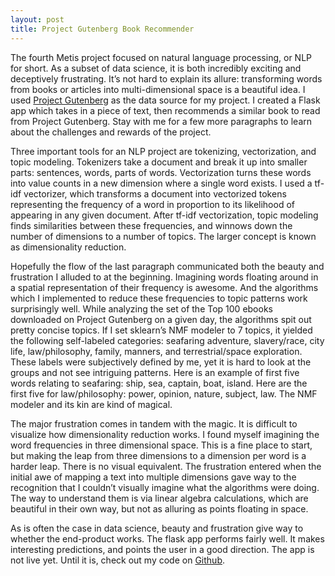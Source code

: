 ```yaml
---
layout: post
title: Project Gutenberg Book Recommender
---
```



The fourth Metis project focused on natural language processing, or NLP for short.  As a subset of data science, it is both incredibly exciting and deceptively frustrating. It’s not hard to explain its allure: transforming words from books or articles into multi-dimensional space is a beautiful idea.  I used [Project Gutenberg](https://www.gutenberg.org/) as the data source for my project.  I created a Flask app which takes in a piece of text, then recommends a similar book to read from Project Gutenberg.  Stay with me for a few more paragraphs to learn about the challenges and rewards of the project.

<div class='parallax'></div>
	
Three important tools for an NLP project are tokenizing, vectorization, and topic modeling.  Tokenizers take a document and break it up into smaller parts: sentences, words, parts of words. Vectorization turns these words into value counts in a new dimension where a single word exists.  I used a tf-idf vectorizer, which transforms a document into vectorized tokens representing the frequency of a word in proportion to its likelihood of appearing in any given document.  After tf-idf vectorization, topic modeling finds similarities between these frequencies, and winnows down the number of dimensions to a number of topics. The larger concept is known as dimensionality reduction. 

Hopefully the flow of the last paragraph communicated both the beauty and frustration I alluded to at the beginning.  Imagining words floating around in a spatial representation of their frequency is awesome.  And the algorithms which I implemented to reduce these frequencies to topic patterns work surprisingly well.  While analyzing the set of the Top 100 ebooks downloaded on Project Gutenberg on a given day, the algorithms spit out pretty concise topics. If I set sklearn’s NMF modeler to 7 topics, it yielded the following self-labeled categories: seafaring adventure, slavery/race, city life, law/philosophy, family, manners, and terrestrial/space exploration.  These labels were subjectively defined by me, yet it is hard to  look at the groups and not see intriguing patterns. Here is an example of first five words relating to seafaring: ship, sea, captain, boat, island. Here are the first five for law/philosophy: power, opinion, nature, subject, law. The NMF modeler and its kin are kind of magical.  

<div class='magical'></div>

The major frustration comes in tandem with the magic.  It is difficult to visualize how dimensionality reduction works.  I found myself imagining the word frequencies in three dimensional space. This is a fine place to start, but making the leap from three dimensions to a dimension per word is a harder leap.  There is no visual equivalent.  The frustration entered when the initial awe of mapping a text into multiple dimensions gave way to the recognition that I couldn’t visually imagine what the algorithms were doing. The way to understand them is via linear algebra calculations, which are beautiful in their own way, but not as alluring as points floating in space.  

As is often the case in data science, beauty and frustration give way to whether the end-product works.  The flask app performs fairly well.  It makes interesting predictions, and points the user in a good direction.  The app is not live yet. Until it is, check out my code on [Github](https://github.com/j-max/gutenberg_recommender).


